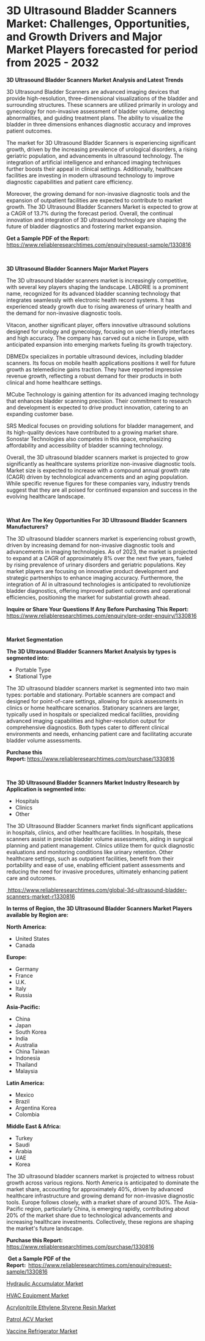 <p><h1>3D Ultrasound Bladder Scanners Market: Challenges, Opportunities, and Growth Drivers and Major Market Players forecasted for period from 2025 - 2032</h1></p><p><strong>3D Ultrasound Bladder Scanners Market Analysis and Latest Trends</strong></p>
<p><p>3D Ultrasound Bladder Scanners are advanced imaging devices that provide high-resolution, three-dimensional visualizations of the bladder and surrounding structures. These scanners are utilized primarily in urology and gynecology for non-invasive assessment of bladder volume, detecting abnormalities, and guiding treatment plans. The ability to visualize the bladder in three dimensions enhances diagnostic accuracy and improves patient outcomes.</p><p>The market for 3D Ultrasound Bladder Scanners is experiencing significant growth, driven by the increasing prevalence of urological disorders, a rising geriatric population, and advancements in ultrasound technology. The integration of artificial intelligence and enhanced imaging techniques further boosts their appeal in clinical settings. Additionally, healthcare facilities are investing in modern ultrasound technology to improve diagnostic capabilities and patient care efficiency. </p><p>Moreover, the growing demand for non-invasive diagnostic tools and the expansion of outpatient facilities are expected to contribute to market growth. The 3D Ultrasound Bladder Scanners Market is expected to grow at a CAGR of 13.7% during the forecast period. Overall, the continual innovation and integration of 3D ultrasound technology are shaping the future of bladder diagnostics and fostering market expansion.</p></p>
<p><strong>Get a Sample PDF of the Report:&nbsp;</strong> <a href="https://www.reliableresearchtimes.com/enquiry/request-sample/1330816?utm_campaign=2263&utm_medium=2&utm_source=Github&utm_content=ia&utm_term=26032025&utm_id=3d-ultrasound-bladder-scanners">https://www.reliableresearchtimes.com/enquiry/request-sample/1330816</a></p>
<p>&nbsp;</p>
<p><strong>3D Ultrasound Bladder Scanners Major Market Players</strong></p>
<p><p>The 3D ultrasound bladder scanners market is increasingly competitive, with several key players shaping the landscape. LABORIE is a prominent name, recognized for its advanced bladder scanning technology that integrates seamlessly with electronic health record systems. It has experienced steady growth due to rising awareness of urinary health and the demand for non-invasive diagnostic tools.</p><p>Vitacon, another significant player, offers innovative ultrasound solutions designed for urology and gynecology, focusing on user-friendly interfaces and high accuracy. The company has carved out a niche in Europe, with anticipated expansion into emerging markets fueling its growth trajectory.</p><p>DBMEDx specializes in portable ultrasound devices, including bladder scanners. Its focus on mobile health applications positions it well for future growth as telemedicine gains traction. They have reported impressive revenue growth, reflecting a robust demand for their products in both clinical and home healthcare settings.</p><p>MCube Technology is gaining attention for its advanced imaging technology that enhances bladder scanning precision. Their commitment to research and development is expected to drive product innovation, catering to an expanding customer base.</p><p>SRS Medical focuses on providing solutions for bladder management, and its high-quality devices have contributed to a growing market share. Sonostar Technologies also competes in this space, emphasizing affordability and accessibility of bladder scanning technology.</p><p>Overall, the 3D ultrasound bladder scanners market is projected to grow significantly as healthcare systems prioritize non-invasive diagnostic tools. Market size is expected to increase with a compound annual growth rate (CAGR) driven by technological advancements and an aging population. While specific revenue figures for these companies vary, industry trends suggest that they are all poised for continued expansion and success in the evolving healthcare landscape.</p></p>
<p>&nbsp;</p>
<p><strong>What Are The Key Opportunities For 3D Ultrasound Bladder Scanners Manufacturers?</strong></p>
<p><p>The 3D ultrasound bladder scanners market is experiencing robust growth, driven by increasing demand for non-invasive diagnostic tools and advancements in imaging technologies. As of 2023, the market is projected to expand at a CAGR of approximately 8% over the next five years, fueled by rising prevalence of urinary disorders and geriatric populations. Key market players are focusing on innovative product development and strategic partnerships to enhance imaging accuracy. Furthermore, the integration of AI in ultrasound technologies is anticipated to revolutionize bladder diagnostics, offering improved patient outcomes and operational efficiencies, positioning the market for substantial growth ahead.</p></p>
<p><strong>Inquire or Share Your Questions If Any Before Purchasing This Report:</strong> <a href="https://www.reliableresearchtimes.com/enquiry/pre-order-enquiry/1330816?utm_campaign=2263&utm_medium=2&utm_source=Github&utm_content=ia&utm_term=26032025&utm_id=3d-ultrasound-bladder-scanners">https://www.reliableresearchtimes.com/enquiry/pre-order-enquiry/1330816</a></p>
<p>&nbsp;</p>
<p><strong>Market Segmentation</strong></p>
<p><strong>The 3D Ultrasound Bladder Scanners Market Analysis by types is segmented into:</strong></p>
<p><ul><li>Portable Type</li><li>Stational Type</li></ul></p>
<p><p>The 3D ultrasound bladder scanners market is segmented into two main types: portable and stationary. Portable scanners are compact and designed for point-of-care settings, allowing for quick assessments in clinics or home healthcare scenarios. Stationary scanners are larger, typically used in hospitals or specialized medical facilities, providing advanced imaging capabilities and higher-resolution output for comprehensive diagnostics. Both types cater to different clinical environments and needs, enhancing patient care and facilitating accurate bladder volume assessments.</p></p>
<p><strong>Purchase this Report:&nbsp;</strong><a href="https://www.reliableresearchtimes.com/purchase/1330816?utm_campaign=2263&utm_medium=2&utm_source=Github&utm_content=ia&utm_term=26032025&utm_id=3d-ultrasound-bladder-scanners">https://www.reliableresearchtimes.com/purchase/1330816</a></p>
<p>&nbsp;</p>
<p><strong>The 3D Ultrasound Bladder Scanners Market Industry Research by Application is segmented into:</strong></p>
<p><ul><li>Hospitals</li><li>Clinics</li><li>Other</li></ul></p>
<p><p>The 3D Ultrasound Bladder Scanners market finds significant applications in hospitals, clinics, and other healthcare facilities. In hospitals, these scanners assist in precise bladder volume assessments, aiding in surgical planning and patient management. Clinics utilize them for quick diagnostic evaluations and monitoring conditions like urinary retention. Other healthcare settings, such as outpatient facilities, benefit from their portability and ease of use, enabling efficient patient assessments and reducing the need for invasive procedures, ultimately enhancing patient care and outcomes.</p></p>
<p><a href="https://www.reliableresearchtimes.com/global-3d-ultrasound-bladder-scanners-market-r1330816?utm_campaign=2263&utm_medium=2&utm_source=Github&utm_content=ia&utm_term=26032025&utm_id=3d-ultrasound-bladder-scanners">&nbsp;https://www.reliableresearchtimes.com/global-3d-ultrasound-bladder-scanners-market-r1330816</a></p>
<p><strong>In terms of Region, the 3D Ultrasound Bladder Scanners Market Players available by Region are:</strong></p>
<p>
    <p> <strong> North America: </strong>
        <ul>
            <li>United States</li>
            <li>Canada</li>
        </ul>
        </p> 
    <p> <strong> Europe: </strong>
        <ul>
            <li>Germany</li>
            <li>France</li>
            <li>U.K.</li>
            <li>Italy</li>
            <li>Russia</li>
        </ul>
        </p> 
    <p> <strong> Asia-Pacific: </strong>
        <ul>
            <li>China</li>
            <li>Japan</li>
            <li>South Korea</li>
            <li>India</li>
            <li>Australia</li>
            <li>China Taiwan</li>
            <li>Indonesia</li>
            <li>Thailand</li>
            <li>Malaysia</li>
        </ul>
        </p> 
    <p> <strong> Latin America: </strong>
        <ul>
            <li>Mexico</li>
            <li>Brazil</li>
            <li>Argentina Korea</li>
            <li>Colombia</li>
        </ul>
        </p> 
    <p> <strong> Middle East & Africa: </strong>
        <ul>
            <li>Turkey</li>
            <li>Saudi</li>
            <li>Arabia</li>
            <li>UAE</li>
            <li>Korea</li>
        </ul>
    </p>
    </p>
<p><p>The 3D ultrasound bladder scanners market is projected to witness robust growth across various regions. North America is anticipated to dominate the market share, accounting for approximately 40%, driven by advanced healthcare infrastructure and growing demand for non-invasive diagnostic tools. Europe follows closely, with a market share of around 30%. The Asia-Pacific region, particularly China, is emerging rapidly, contributing about 20% of the market share due to technological advancements and increasing healthcare investments. Collectively, these regions are shaping the market's future landscape.</p></p>
<p><strong>Purchase this Report: </strong><a href="https://www.reliableresearchtimes.com/purchase/1330816?utm_campaign=2263&utm_medium=2&utm_source=Github&utm_content=ia&utm_term=26032025&utm_id=3d-ultrasound-bladder-scanners">https://www.reliableresearchtimes.com/purchase/1330816</a></p>
<p>&nbsp;<strong>Get a Sample PDF of the Report:&nbsp;&nbsp;</strong><a href="https://www.reliableresearchtimes.com/enquiry/request-sample/1330816?utm_campaign=2263&utm_medium=2&utm_source=Github&utm_content=ia&utm_term=26032025&utm_id=3d-ultrasound-bladder-scanners">https://www.reliableresearchtimes.com/enquiry/request-sample/1330816</a></p>
<p><strong></strong></p>
<p><p><a href="https://www.linkedin.com/pulse/hydraulic-accumulator-market-evolution-global-trends-regional-47g2e?utm_campaign=2263&utm_medium=2&utm_source=Github&utm_content=ia&utm_term=26032025&utm_id=3d-ultrasound-bladder-scanners">Hydraulic Accumulator Market</a></p><p><a href="https://www.linkedin.com/pulse/hvac-equipment-market-size-forecast-2025-2032-cagr-122-development-ryhte?utm_campaign=2263&utm_medium=2&utm_source=Github&utm_content=ia&utm_term=26032025&utm_id=3d-ultrasound-bladder-scanners">HVAC Equipment Market</a></p><p><a href="https://github.com/moroesarta/Market-Research-Report-List-1/blob/main/acrylonitrile-ethylene-styrene-resin-market.md?utm_campaign=2263&utm_medium=2&utm_source=Github&utm_content=ia&utm_term=26032025&utm_id=3d-ultrasound-bladder-scanners">Acrylonitrile Ethylene Styrene Resin Market</a></p><p><a href="https://github.com/sadaandilou/Market-Research-Report-List-1/blob/main/patrol-acv-market.md?utm_campaign=2263&utm_medium=2&utm_source=Github&utm_content=ia&utm_term=26032025&utm_id=3d-ultrasound-bladder-scanners">Patrol ACV Market</a></p><p><a href="https://www.linkedin.com/pulse/exploring-potential-vaccine-refrigerator-marketthe-upcoming-qjz4c?utm_campaign=2263&utm_medium=2&utm_source=Github&utm_content=ia&utm_term=26032025&utm_id=3d-ultrasound-bladder-scanners">Vaccine Refrigerator Market</a></p></p>